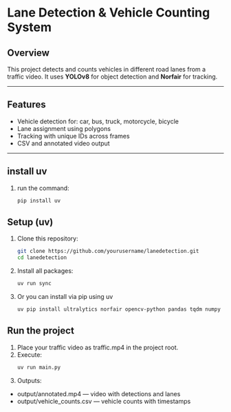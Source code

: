 # Lane Detection & Vehicle Counting System

## Overview
This project detects and counts vehicles in different road lanes from a traffic video. It uses **YOLOv8** for object detection and **Norfair** for tracking.

---

## Features
- Vehicle detection for: car, bus, truck, motorcycle, bicycle
- Lane assignment using polygons
- Tracking with unique IDs across frames
- CSV and annotated video output

---

## install uv
1. run the command:
   ```bash
   pip install uv
## Setup (uv)
1. Clone this repository:
   ```bash
   git clone https://github.com/yourusername/lanedetection.git
   cd lanedetection
2. Install all packages:
   ```bash
   uv run sync
3. Or you can install via pip using uv
   ```bash
   uv pip install ultralytics norfair opencv-python pandas tqdm numpy
## Run the project
1. Place your traffic video as traffic.mp4 in the project root.
2. Execute:
   ```bash
   uv run main.py
3. Outputs:
- output/annotated.mp4 — video with detections and lanes
- output/vehicle_counts.csv — vehicle counts with timestamps